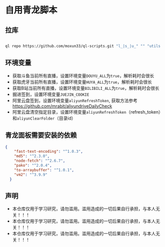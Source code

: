 # 自用青龙脚本

## 拉库

```bash

ql repo https://github.com/moxun33/ql-scripts.git "l_|s_|u_" "" "utils|ql" "main"

```
## 环境变量

- 获取斗鱼当前所有直播，设置环境变量``DOUYU_ALL``为``true``，解析耗时会很长
- 获取虎牙当前所有直播，设置环境变量``HUYA_ALL``为``true``，解析耗时会很长
- 获取B站当前所有直播，设置环境变量``BILIBILI_ALL``为``true``，解析耗时会很长
- 掘进签到，设置环境变量``JUEJIN_COOKIE``
- 阿里云盘签到，设置环境变量``aliyunRefreshToken``, 获取方法参考 https://github.com/mrabit/aliyundriveDailyCheck
- 阿里云盘清空指定目录，设置环境变量``aliyunRefreshToken``（refresh_token）和``aliyunClearFolder``（目录id）

## 青龙面板需要安装的依赖
```json
{
    "fast-text-encoding": "^1.0.3",
    "md5": "^2.3.0",
    "node-fetch": "^2.6.7",
    "pako": "^2.0.4",
    "to-arraybuffer": "^1.0.1",
    "vm2": "^3.9.9"
  }
```

## 声明
- 本仓库仅用于学习研究，请勿滥用。滥用造成的一切后果自行承担，与本人无关！！！
- 本仓库仅用于学习研究，请勿滥用。滥用造成的一切后果自行承担，与本人无关！！！
- 本仓库仅用于学习研究，请勿滥用。滥用造成的一切后果自行承担，与本人无关！！！
